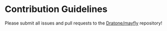 # Contribution Guidelines

Please submit all issues and pull requests to the [Dratone/mayfly](http://github.com/Dratone/mayfly) repository!
